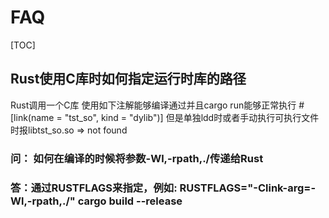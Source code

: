 # FAQ
[TOC]

## Rust使用C库时如何指定运行时库的路径
Rust调用一个C库 使用如下注解能够编译通过并且cargo run能够正常执行 #[link(name = "tst_so", kind = "dylib")] 但是单独ldd时或者手动执行可执行文件时报libtst_so.so => not found

### 问： 如何在编译的时候将参数-Wl,-rpath,./传递给Rust

### 答：通过RUSTFLAGS来指定，例如: RUSTFLAGS="-Clink-arg=-Wl,-rpath,./" cargo build --release
